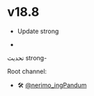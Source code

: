 

# v18.8

- Update strong

- 

تحديث strong-

 Root channel:

- 🛠️ [@nerimo_ingPandum](https://t.me/artofrooting)
